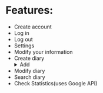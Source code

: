 
# Features:
<ul>
   <li>	Create account</li>
   <li>	Log in</li>
   <li>	Log out</li>
   <li>	Settings</li>
   <li>	Modify your information</li>
   <li>Create diary</li>
   <details>
   <summary>Add</summary>
    
    1.  Title
    2.  Note
    3.  Image
    4.  Mood
    5.  Date
   </details>
   <li>	Modify diary</li>
   <li>	Search diary</li>
   <li>	Check Statistics(uses Google API)</li>
</ul>
